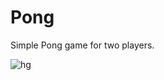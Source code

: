 # Pong
Simple Pong game for two players.

![hg](https://github.com/MatrixVI7/Pong/assets/146598404/84075656-8130-4a71-8f91-2f80a960a213)
